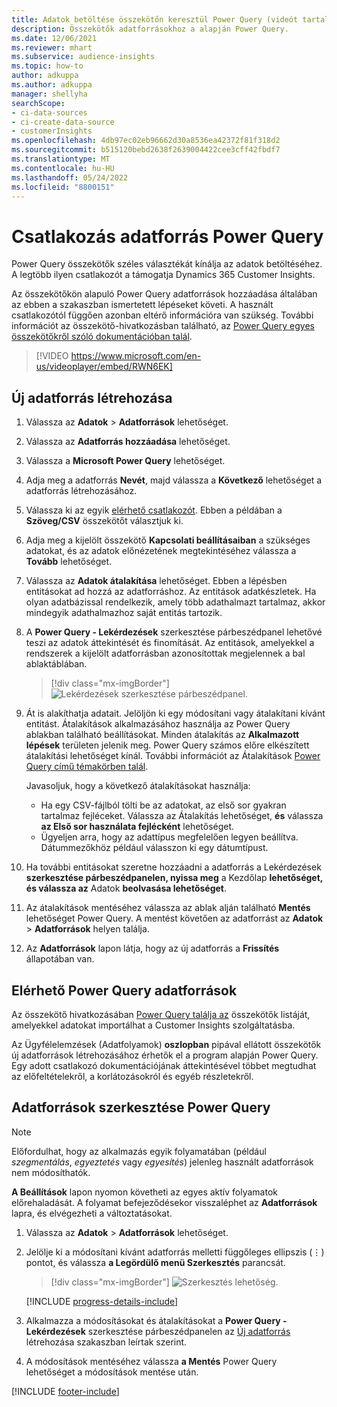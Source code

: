 ```yaml
---
title: Adatok betöltése összekötőn keresztül Power Query (videót tartalmaz)
description: Összekötők adatforrásokhoz a alapján Power Query.
ms.date: 12/06/2021
ms.reviewer: mhart
ms.subservice: audience-insights
ms.topic: how-to
author: adkuppa
ms.author: adkuppa
manager: shellyha
searchScope:
- ci-data-sources
- ci-create-data-source
- customerInsights
ms.openlocfilehash: 4db97ec02eb96662d30a8536ea42372f81f318d2
ms.sourcegitcommit: b515120bebd2638f2639004422cee3cff42fbdf7
ms.translationtype: MT
ms.contentlocale: hu-HU
ms.lasthandoff: 05/24/2022
ms.locfileid: "8800151"
---
```

# <a name="connect-to-a-power-query-data-source"></a>Csatlakozás adatforrás Power Query

Power Query összekötők széles választékát kínálja az adatok betöltéséhez. A legtöbb ilyen csatlakozót a támogatja Dynamics 365 Customer Insights. 

Az összekötőkön alapuló Power Query adatforrások hozzáadása általában az ebben a szakaszban ismertetett lépéseket követi. A használt csatlakozótól függően azonban eltérő információra van szükség. További információt az összekötő-hivatkozásban található, az [Power Query egyes összekötőkről szóló dokumentációban talál](/power-query/connectors/).

> [!VIDEO https://www.microsoft.com/en-us/videoplayer/embed/RWN6EK]

## <a name="create-a-new-data-source"></a>Új adatforrás létrehozása

1. Válassza az **Adatok** > **Adatforrások** lehetőséget.

1. Válassza az **Adatforrás hozzáadása** lehetőséget.

1. Válassza a **Microsoft Power Query** lehetőséget.

1. Adja meg a adatforrás **Nevét**, majd válassza a **Következő** lehetőséget a adatforrás létrehozásához.

1. Válassza ki az egyik [elérhető csatlakozót](#available-power-query-data-sources). Ebben a példában a **Szöveg/CSV** összekötőt választjuk ki.

1. Adja meg a kijelölt összekötő **Kapcsolati beállításaiban** a szükséges adatokat, és az adatok előnézetének megtekintéséhez válassza a **Tovább** lehetőséget.

1. Válassza az **Adatok átalakítása** lehetőséget. Ebben a lépésben entitásokat ad hozzá az adatforráshoz. Az entitások adatkészletek. Ha olyan adatbázissal rendelkezik, amely több adathalmazt tartalmaz, akkor mindegyik adathalmazhoz saját entitás tartozik.

1. A **Power Query - Lekérdezések** szerkesztése párbeszédpanel lehetővé teszi az adatok áttekintését és finomítását. Az entitások, amelyekkel a rendszerek a kijelölt adatforrásban azonosítottak megjelennek a bal ablaktáblában.

   > [!div class="mx-imgBorder"]
   > ![Lekérdezések szerkesztése párbeszédpanel.](media/data-manager-configure-edit-queries.png "Lekérdezések szerkesztése párbeszédpanel")

1. Át is alakíthatja adatait. Jelöljön ki egy módosítani vagy átalakítani kívánt entitást. Átalakítások alkalmazásához használja az Power Query ablakban található beállításokat. Minden átalakítás az **Alkalmazott lépések** területen jelenik meg. Power Query számos előre elkészített átalakítási lehetőséget kínál. További információt az Átalakítások [Power Query című témakörben talál](/power-query/power-query-what-is-power-query#transformations).

   Javasoljuk, hogy a következő átalakításokat használja:

   - Ha egy CSV-fájlból tölti be az adatokat, az első sor gyakran tartalmaz fejléceket. Válassza az Átalakítás lehetőséget, **és** válassza **az Első sor használata fejlécként** lehetőséget.
   - Ügyeljen arra, hogy az adattípus megfelelően legyen beállítva. Dátummezőkhöz például válasszon ki egy dátumtípust.

1. Ha további entitásokat szeretne hozzáadni a adatforrás a Lekérdezések **szerkesztése párbeszédpanelen, nyissa meg** a Kezdőlap **lehetőséget, és válassza az** Adatok **beolvasása lehetőséget**.

1. Az átalakítások mentéséhez válassza az ablak alján található **Mentés** lehetőséget Power Query. A mentést követően az adatforrást az **Adatok** > **Adatforrások** helyen találja.

1. Az **Adatforrások** lapon látja, hogy az új adatforrás a **Frissítés** állapotában van.

## <a name="available-power-query-data-sources"></a>Elérhető Power Query adatforrások

Az összekötő hivatkozásában [Power Query találja az](/power-query/connectors/) összekötők listáját, amelyekkel adatokat importálhat a Customer Insights szolgáltatásba. 

Az Ügyfélelemzések (Adatfolyamok) **oszlopban** pipával ellátott összekötők új adatforrások létrehozásához érhetők el a program alapján Power Query. Egy adott csatlakozó dokumentációjának áttekintésével többet megtudhat az előfeltételekről, a korlátozásokról és egyéb részletekről.

## <a name="edit-power-query-data-sources"></a>Adatforrások szerkesztése Power Query

> [!NOTE]
> Előfordulhat, hogy az alkalmazás egyik folyamatában (például *szegmentálás*, *egyeztetés* vagy *egyesítés*) jelenleg használt adatforrások nem módosíthatók. 
>
> **A Beállítások** lapon nyomon követheti az egyes aktív folyamatok előrehaladását. A folyamat befejeződésekor visszaléphet az **Adatforrások** lapra, és elvégezheti a változtatásokat.

1. Válassza az **Adatok** > **Adatforrások** lehetőséget.

2. Jelölje ki a módosítani kívánt adatforrás melletti függőleges ellipszis (&vellip;) pontot, és válassza **a Legördülő menü Szerkesztés** parancsát.

   > [!div class="mx-imgBorder"]
   > ![Szerkesztés lehetőség.](media/edit-option-data-sources.png "Szerkesztés lehetőség")

   [!INCLUDE [progress-details-include](includes/progress-details-pane.md)]
   
3. Alkalmazza a módosításokat és átalakításokat a **Power Query - Lekérdezések** szerkesztése párbeszédpanelen az [Új adatforrás](#create-a-new-data-source) létrehozása szakaszban leírtak szerint.

4. A módosítások mentéséhez válassza **a Mentés** Power Query lehetőséget a módosítások mentése után.


[!INCLUDE [footer-include](includes/footer-banner.md)]
